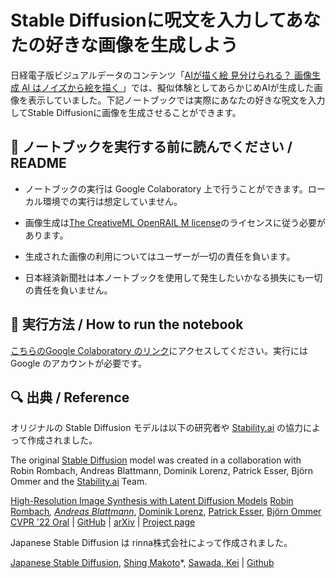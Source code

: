 # Stable Diffusionに呪文を入力してあなたの好きな画像を生成しよう

日経電子版ビジュアルデータのコンテンツ「[AIが描く絵 見分けられる？ 画像生成 AI はノイズから絵を描く
](https://vdata.nikkei.com/newsgraphics/ai-art/)」では、擬似体験としてあらかじめAIが生成した画像を表示していました。下記ノートブックでは実際にあなたの好きな呪文を入力してStable Diffusionに画像を生成させることができます。

## 📖 ノートブックを実行する前に読んでください / README

- ノートブックの実行は Google Colaboratory 上で行うことができます。ローカル環境での実行は想定していません。

- 画像生成は[The CreativeML OpenRAIL M license](https://github.com/CompVis/stable-diffusion/blob/main/LICENSE)のライセンスに従う必要があります。

- 生成された画像の利用についてはユーザーが一切の責任を負います。

- 日本経済新聞社は本ノートブックを使用して発生したいかなる損失にも一切の責任を負いません。

## 💨 実行方法 / How to run the notebook

[こちらのGoogle Colaboratory のリンク](https://colab.research.google.com/drive/1mWVx2L09TXPvIarEstH1bY0bChSny1FV)にアクセスしてください。実行には Google のアカウントが必要です。

## 🔍 出典 / Reference

オリジナルの Stable Diffusion モデルは以下の研究者や [Stability.ai](https://stability.ai/) の協力によって作成されました。
  
The original [Stable Diffusion](https://github.com/Stability-AI/stablediffusion) model was created in a collaboration with Robin Rombach, Andreas Blattmann, Dominik Lorenz, Patrick Esser, Björn Ommer and the [Stability.ai](https://stability.ai/) Team.

[High-Resolution Image Synthesis with Latent Diffusion Models](https://ommer-lab.com/research/latent-diffusion-models/)
[Robin Rombach](https://github.com/rromb)*, [Andreas Blattmann](https://github.com/ablattmann)*, [Dominik Lorenz](https://github.com/qp-qp), [Patrick Esser](https://github.com/pesser), [Björn Ommer](https://hci.iwr.uni-heidelberg.de/Staff/bommer)
[CVPR '22 Oral](https://openaccess.thecvf.com/content/CVPR2022/html/Rombach_High-Resolution_Image_Synthesis_With_Latent_Diffusion_Models_CVPR_2022_paper.html) | [GitHub](https://github.com/CompVis/latent-diffusion) | [arXiv](https://arxiv.org/abs/2112.10752) | [Project page](https://ommer-lab.com/research/latent-diffusion-models/)

Japanese Stable Diffusion は rinna株式会社によって作成されました。

[Japanese Stable Diffusion](https://github.com/rinnakk/japanese-stable-diffusion),
[Shing Makoto](https://huggingface.co/mshing)*, [Sawada, Kei](https://huggingface.co/keisawada) | [Github](https://github.com/rinnakk/japanese-stable-diffusion)